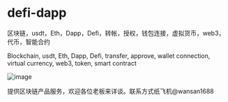 # defi-dapp
区块链，usdt，Eth，Dapp，Defi，转帐，授权，钱包连接，虚拟货币，web3，代币，智能合约

Blockchain, usdt, Eth, Dapp, Defi, transfer, approve, wallet connection, virtual currency, web3, token, smart contract

![image](https://raw.githubusercontent.com/wansan66/defi-dapp/main/2022-04-19%2012.50.11.jpg)

提供区块链产品服务，欢迎各位老板来详谈。联系方式纸飞机@wansan1688
